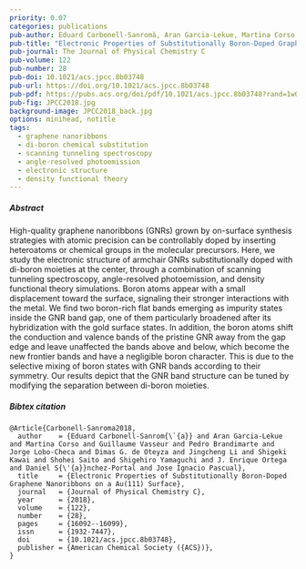 ```yaml
---
priority: 0.07
categories: publications
pub-author: Eduard Carbonell-Sanromà, Aran Garcia-Lekue, Martina Corso, Guillaume Vasseur, <u>Pedro Brandimarte</u>, Jorge Lobo-Checa, Dimas G. de Oteyza, Jingcheng Li, Shigeki Kawai, Shohei Saito, Shigehiro Yamaguchi, J. Enrique Ortega, Daniel Sánchez-Portal, and Jose Ignacio Pascual
pub-title: "Electronic Properties of Substitutionally Boron-Doped Graphene Nanoribbons on a Au(111) Surface"
pub-journal: The Journal of Physical Chemistry C
pub-volume: 122
pub-number: 28
pub-doi: 10.1021/acs.jpcc.8b03748
pub-url: https://doi.org/10.1021/acs.jpcc.8b03748
pub-pdf: https://pubs.acs.org/doi/pdf/10.1021/acs.jpcc.8b03748?rand=1w00f5cx
pub-fig: JPCC2018.jpg
background-image: JPCC2018_back.jpg
options: minihead, notitle
tags:
  - graphene nanoribbons
  - di-boron chemical substitution
  - scanning tunneling spectroscopy
  - angle-resolved photoemission
  - electronic structure
  - density functional theory
---
```


##### Abstract

High-quality graphene nanoribbons (GNRs) grown by on-surface synthesis strategies with atomic precision can be controllably doped by inserting heteroatoms or chemical groups in the molecular precursors.
Here, we study the electronic structure of armchair GNRs substitutionally doped with di-boron moieties at the center, through a combination of scanning tunneling spectroscopy, angle-resolved photoemission, and density functional theory simulations.
Boron atoms appear with a small displacement toward the surface, signaling their stronger interactions with the metal.
We find two boron-rich flat bands emerging as impurity states inside the GNR band gap, one of them particularly broadened after its hybridization with the gold surface states.
In addition, the boron atoms shift the conduction and valence bands of the pristine GNR away from the gap edge and leave unaffected the bands above and below, which become the new frontier bands and have a negligible boron character.
This is due to the selective mixing of boron states with GNR bands according to their symmetry.
Our results depict that the GNR band structure can be tuned by modifying the separation between di-boron moieties.

##### Bibtex citation

```
@Article{Carbonell-Sanroma2018,
  author    = {Eduard Carbonell-Sanrom{\`{a}} and Aran Garcia-Lekue and Martina Corso and Guillaume Vasseur and Pedro Brandimarte and Jorge Lobo-Checa and Dimas G. de Oteyza and Jingcheng Li and Shigeki Kawai and Shohei Saito and Shigehiro Yamaguchi and J. Enrique Ortega and Daniel S{\'{a}}nchez-Portal and Jose Ignacio Pascual},
  title     = {Electronic Properties of Substitutionally Boron-Doped Graphene Nanoribbons on a Au(111) Surface},
  journal   = {Journal of Physical Chemistry C},
  year      = {2018},
  volume    = {122},
  number    = {28},
  pages     = {16092--16099},
  issn      = {1932-7447},
  doi       = {10.1021/acs.jpcc.8b03748},
  publisher = {American Chemical Society ({ACS})},
}
```
